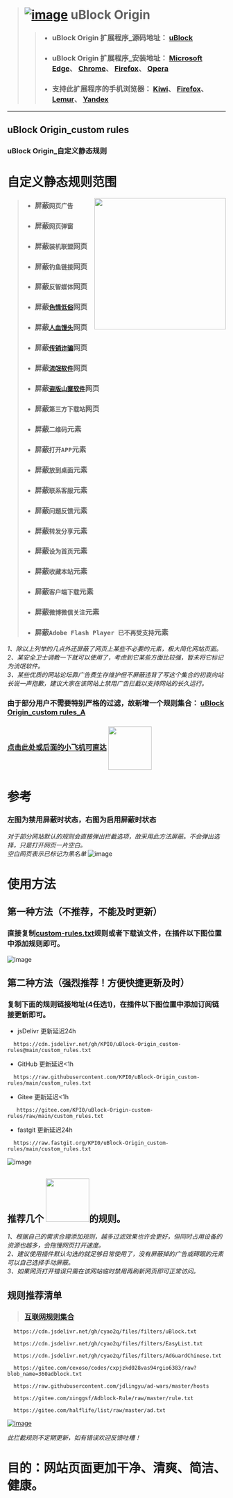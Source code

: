 > # [![image](https://github.com/KPI0/uBlock-Origin_custom-rules/blob/main/images/uBlock%20Origin_logo.png)](https://github.com/gorhill/uBlock/) uBlock Origin
> > - ### uBlock Origin 扩展程序_源码地址：   [uBlock](https://github.com/gorhill/uBlock/)
> > - ### uBlock Origin 扩展程序_安装地址：   [Microsoft Edge](https://microsoftedge.microsoft.com/addons/detail/ublock-origin/odfafepnkmbhccpbejgmiehpchacaeak/)、                      [Chrome](https://chrome.google.com/webstore/detail/ublock-origin/cjpalhdlnbpafiamejdnhcphjbkeiagm/)、                                                                             [Firefox](https://addons.mozilla.org/zh-CN/firefox/addon/ublock-origin//)、                                                                                                       [Opera](https://addons.opera.com/zh-cn/extensions/details/ublock/)
> > - ### 支持此扩展程序的手机浏览器：   [Kiwi](https://kiwibrowser.com/)、    [Firefox](https://www.firefox.com.cn/)、           [Lemur](https://lemurbrowser.com)、      [Yandex](https://browser.yandex.com/)
----
## uBlock Origin_custom rules  
### uBlock Origin_自定义静态规则  
# 自定义静态规则范围
[<img align="right" src="https://github.com/KPI0/uBlock-Origin_custom-rules/blob/main/images/AnimatedEmojies-512px-59_31019989245786.gif" width="303px" />](https://www.360.cn/)

> - ### 屏蔽`网页广告`
> - ### 屏蔽`网页弹窗`
> - ### 屏蔽`装机联盟`网页
> - ### 屏蔽`钓鱼链接`网页
> - ### 屏蔽`反智媒体`网页
> - ### 屏蔽[`色情低俗`](https://raw.githubusercontent.com/KPI0/uBlock-Origin_custom-rules/main/Website/sex)网页
> - ### 屏蔽[`人血馒头`](https://pic.rmb.bdstatic.com/bjh/d91b75b0d432edf76ce509248a3a568e.png)网页
> - ### 屏蔽[`传销诈骗`](https://pic.rmb.bdstatic.com/bjh/2db4ca2b7e7b6740667fe27fa06baa71.png)网页
> - ### 屏蔽[`流氓软件`](https://pic.rmb.bdstatic.com/bjh/6647ec104d7c02f09fa51988d86acec9.jpeg)网页
> - ### 屏蔽[`盗版山寨软件`](https://pic.rmb.bdstatic.com/bjh/2e17e4946d13125decf0f5152df8f082.png)网页
> - ### 屏蔽`第三方下载站`网页
> - ### 屏蔽`二维码`元素
> - ### 屏蔽`打开APP`元素
> - ### 屏蔽`放到桌面`元素
> - ### 屏蔽`联系客服`元素
> - ### 屏蔽`问题反馈`元素
> - ### 屏蔽`转发分享`元素
> - ### 屏蔽`设为首页`元素
> - ### 屏蔽`收藏本站`元素
> - ### 屏蔽`客户端下载`元素
> - ### 屏蔽`微博微信关注`元素
> - ### 屏蔽`Adobe Flash Player 已不再受支持`元素

*1、除以上列举的几点外还屏蔽了网页上某些不必要的元素，极大简化网站页面。*    
*2、某安全卫士调教一下就可以使用了，考虑到它某些方面比较强，暂未将它标记为流氓软件。*    
*3、某些优质的网站论坛靠广告费生存维护但不屏蔽违背了写这个集合的初衷向站长说一声抱歉，建议大家在该网站上禁用广告拦截以支持网站的长久运行。*  

### 由于部分用户不需要特别严格的过滤，故新增一个规则集合：  [uBlock Origin_custom rules_A](https://raw.githubusercontent.com/KPI0/uBlock-Origin_custom-rules/main/A/custom_rules_A.txt)
### [点击此处或后面的小飞机可直达](https://github.com/KPI0/uBlock-Origin_custom-rules/tree/main/A) [<img align="center" src="https://github.com/KPI0/uBlock-Origin_custom-rules/blob/main/images/dcb840b6b74f03361e5cc1c5a57a6c57.gif" width="100px" />](https://github.com/KPI0/uBlock-Origin_custom-rules/tree/main/A)

# 参考
### 左图为禁用屏蔽时状态，右图为启用屏蔽时状态
*对于部分网站默认的规则会直接弹出拦截选项，故采用此方法屏蔽。不会弹出选择，只是打开网页一片空白。*  
*空白网页表示已标记为黑名单*
![image](https://github.com/KPI0/uBlock-Origin_custom-rules/blob/main/images/kk.png)
# 使用方法

## 第一种方法（不推荐，不能及时更新）
### 直接复制[custom-rules.txt](https://raw.githubusercontent.com/KPI0/uBlock-Origin_custom-rules/main/custom_rules.txt)规则或者下载该文件，在插件以下图位置中添加规则即可。
![image](https://github.com/KPI0/uBlock-Origin_custom-rules/blob/main/images/Snipaste_2022-02-28_18-40-26.png)

## 第二种方法（强烈推荐！方便快捷更新及时）
### 复制下面的规则链接地址(4任选1)，在插件以下图位置中添加订阅链接更新即可。
- jsDelivr 更新延迟24h
```
  https://cdn.jsdelivr.net/gh/KPI0/uBlock-Origin_custom-rules@main/custom_rules.txt
``` 
- GitHub   更新延迟<1h
```
  https://raw.githubusercontent.com/KPI0/uBlock-Origin_custom-rules/main/custom_rules.txt
```
- Gitee    更新延迟<1h
```
   https://gitee.com/KPI0/uBlock-Origin-custom-rules/raw/main/custom_rules.txt
```
- fastgit  更新延迟24h
```
  https://raw.fastgit.org/KPI0/uBlock-Origin_custom-rules/main/custom_rules.txt
```

![image](https://github.com/KPI0/uBlock-Origin_custom-rules/blob/main/images/Snipaste_2022-02-28_18-36-37.png)



## 推荐几个 <img align="" src="https://github.com/KPI0/uBlock-Origin_custom-rules/blob/main/images/np.png" width="100px" />的规则。

*1、根据自己的需求合理添加规则，越多过滤效果也许会更好，但同时占用设备的资源也越多，会拖慢网页打开速度。*  
*2、建议使用插件默认勾选的就足够日常使用了，没有屏蔽掉的广告或碍眼的元素可以自己选择手动屏蔽。*  
*3、如果网页打开错误只需在该网站临时禁用再刷新网页即可正常访问。*

## 规则推荐清单

> ### [互联网规则集合](https://filterlists.com/)
```
  https://cdn.jsdelivr.net/gh/cyao2q/files/filters/uBlock.txt
```
```
  https://cdn.jsdelivr.net/gh/cyao2q/files/filters/EasyList.txt
```
```
  https://cdn.jsdelivr.net/gh/cyao2q/files/filters/AdGuardChinese.txt 
```
```
  https://gitee.com/cexoso/codes/cxpjzkd028vas94rgio6383/raw?blob_name=360adblock.txt 
```
```
  https://raw.githubusercontent.com/jdlingyu/ad-wars/master/hosts 
```
```
  https://gitee.com/xinggsf/Adblock-Rule/raw/master/rule.txt
```
```
  https://gitee.com/halflife/list/raw/master/ad.txt
```

[![image](https://github.com/KPI0/uBlock-Origin_custom-rules/blob/main/images/6123c0f805778ed52be6a71a1c023b1e.gif)](https://github.com/KPI0)

*此拦截规则不定期更新，如有错误欢迎反馈吐槽！*

# 目的：网站页面更加干净、清爽、简洁、健康。

